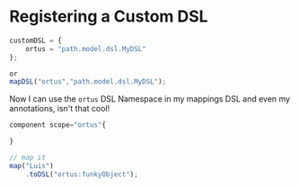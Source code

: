 # Registering a Custom DSL

```javascript
customDSL = {
	ortus = "path.model.dsl.MyDSL"
};

or
mapDSL("ortus","path.model.dsl.MyDSL");

```

Now I can use the `ortus` DSL Namespace in my mappings DSL and even my annotations, isn't that cool!

```javascript
component scope="ortus"{

}

// map it
map("Luis")
	.toDSL("ortus:funkyObject");
```
